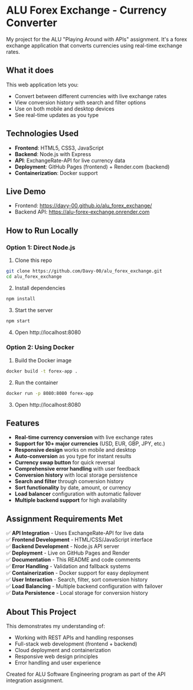 # ALU Forex Exchange - Currency Converter

My project for the ALU "Playing Around with APIs" assignment. It's a forex exchange application that converts currencies using real-time exchange rates.

## What it does

This web application lets you:
- Convert between different currencies with live exchange rates
- View conversion history with search and filter options
- Use on both mobile and desktop devices
- See real-time updates as you type

## Technologies Used

- **Frontend**: HTML5, CSS3, JavaScript
- **Backend**: Node.js with Express
- **API**: ExchangeRate-API for live currency data
- **Deployment**: GitHub Pages (frontend) + Render.com (backend)
- **Containerization**: Docker support

## Live Demo

- Frontend: https://davy-00.github.io/alu_forex_exchange/
- Backend API: https://alu-forex-exchange.onrender.com

## How to Run Locally

### Option 1: Direct Node.js

1. Clone this repo
```bash
git clone https://github.com/Davy-00/alu_forex_exchange.git
cd alu_forex_exchange
```

2. Install dependencies
```bash
npm install
```

3. Start the server
```bash
npm start
```

4. Open http://localhost:8080

### Option 2: Using Docker

1. Build the Docker image
```bash
docker build -t forex-app .
```

2. Run the container
```bash
docker run -p 8080:8080 forex-app
```

3. Open http://localhost:8080

## Features

- **Real-time currency conversion** with live exchange rates
- **Support for 10+ major currencies** (USD, EUR, GBP, JPY, etc.)
- **Responsive design** works on mobile and desktop
- **Auto-conversion** as you type for instant results
- **Currency swap button** for quick reversal
- **Comprehensive error handling** with user feedback
- **Conversion history** with local storage persistence
- **Search and filter** through conversion history
- **Sort functionality** by date, amount, or currency
- **Load balancer** configuration with automatic failover
- **Multiple backend support** for high availability

## Assignment Requirements Met

✅ **API Integration** - Uses ExchangeRate-API for live data  
✅ **Frontend Development** - HTML/CSS/JavaScript interface  
✅ **Backend Development** - Node.js API server  
✅ **Deployment** - Live on GitHub Pages and Render  
✅ **Documentation** - This README and code comments  
✅ **Error Handling** - Validation and fallback systems  
✅ **Containerization** - Docker support for easy deployment  
✅ **User Interaction** - Search, filter, sort conversion history  
✅ **Load Balancing** - Multiple backend configuration with failover  
✅ **Data Persistence** - Local storage for conversion history  

## About This Project

This demonstrates my understanding of:

- Working with REST APIs and handling responses
- Full-stack web development (frontend + backend)
- Cloud deployment and containerization
- Responsive web design principles
- Error handling and user experience

Created for ALU Software Engineering program as part of the API integration assignment.
